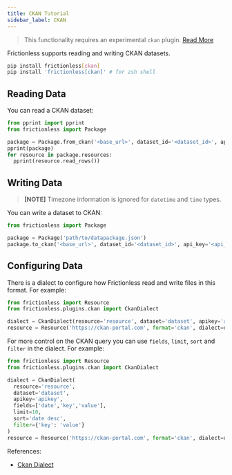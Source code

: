 ```yaml
---
title: CKAN Tutorial
sidebar_label: CKAN
---
```


> This functionality requires an experimental `ckan` plugin. [Read More](../../references/plugins-reference.md)

Frictionless supports reading and writing CKAN datasets.

```bash title="CLI"
pip install frictionless[ckan]
pip install 'frictionless[ckan]' # for zsh shell
```

## Reading Data

You can read a CKAN dataset:

```python
from pprint import pprint
from frictionless import Package

package = Package.from_ckan('<base_url>', dataset_id='<dataset_id>', api_key='<api_key>')
pprint(package)
for resource in package.resources:
  pprint(resource.read_rows())
```

## Writing Data

> **[NOTE]** Timezone information is ignored for `datetime` and `time` types.

You can write a dataset to CKAN:

```python
from frictionless import Package

package = Package('path/to/datapackage.json')
package.to_ckan('<base_url>', dataset_id='<dataset_id>', api_key='<api_key>')
```

## Configuring Data

There is a dialect to configure how Frictionless read and write files in this format. For example:

```python
from frictionless import Resource
from frictionless.plugins.ckan import CkanDialect

dialect = CkanDialect(resource='resource', dataset='dataset', apikey='apikey')
resource = Resource('https://ckan-portal.com', format='ckan', dialect=dialect)
```

For more control on the CKAN query you can use `fields`, `limit`, `sort` and `filter` in the dialect. For example:

```python
from frictionless import Resource
from frictionless.plugins.ckan import CkanDialect

dialect = CkanDialect(
  resource='resource',
  dataset='dataset',
  apikey='apikey',
  fields=['date','key','value'],
  limit=10,
  sort='date desc',
  filter={'key': 'value'}
)
resource = Resource('https://ckan-portal.com', format='ckan', dialect=dialect)
```

References:
- [Ckan Dialect](../../references/formats-reference.md#ckan)

